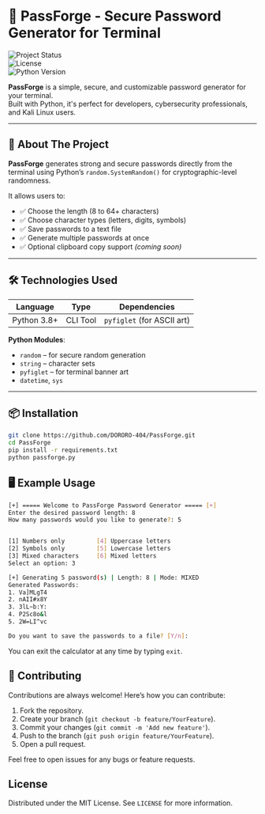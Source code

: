 # 🔐 PassForge - Secure Password Generator for Terminal

![Project Status](https://img.shields.io/badge/status-active-brightgreen)  
![License](https://img.shields.io/badge/license-MIT-blue)  
![Python Version](https://img.shields.io/badge/python-3.8+-blue)

**PassForge** is a simple, secure, and customizable password generator for your terminal.  
Built with Python, it's perfect for developers, cybersecurity professionals, and Kali Linux users.

---

## 🚀 About The Project

**PassForge** generates strong and secure passwords directly from the terminal using Python’s `random.SystemRandom()` for cryptographic-level randomness.  

It allows users to:

- ✅ Choose the length (8 to 64+ characters)
- ✅ Choose character types (letters, digits, symbols)
- ✅ Save passwords to a text file
- ✅ Generate multiple passwords at once
- ✅ Optional clipboard copy support *(coming soon)*

---

## 🛠 Technologies Used

| Language   | Type     | Dependencies     |
|------------|----------|------------------|
| Python 3.8+| CLI Tool | `pyfiglet` (for ASCII art)

**Python Modules**:
- `random` – for secure random generation
- `string` – character sets
- `pyfiglet` – for terminal banner art
- `datetime`, `sys`

---

## 📦 Installation

```bash
git clone https://github.com/DORORO-404/PassForge.git
cd PassForge
pip install -r requirements.txt
python passforge.py
```

## 🖥️ Example Usage

```bash
[+] ===== Welcome to PassForge Password Generator ===== [+]
Enter the desired password length: 8
How many passwords would you like to generate?: 5


[1] Numbers only         [4] Uppercase letters
[2] Symbols only         [5] Lowercase letters
[3] Mixed characters     [6] Mixed letters
Select an option: 3

[+] Generating 5 password(s) | Length: 8 | Mode: MIXED
Generated Passwords:
1. Va]MLgT4
2. nAII#x8Y
3. 3lL~b:Y:
4. P2Sc8o&l
5. 2W=LI^vc

Do you want to save the passwords to a file? [Y/n]:
```
You can exit the calculator at any time by typing `exit`.

## 🤝 Contributing

Contributions are always welcome! Here’s how you can contribute:

1. Fork the repository.
2. Create your branch (`git checkout -b feature/YourFeature`).
3. Commit your changes (`git commit -m 'Add new feature'`).
4. Push to the branch (`git push origin feature/YourFeature`).
5. Open a pull request.

Feel free to open issues for any bugs or feature requests.

## License

Distributed under the MIT License. See `LICENSE` for more information.